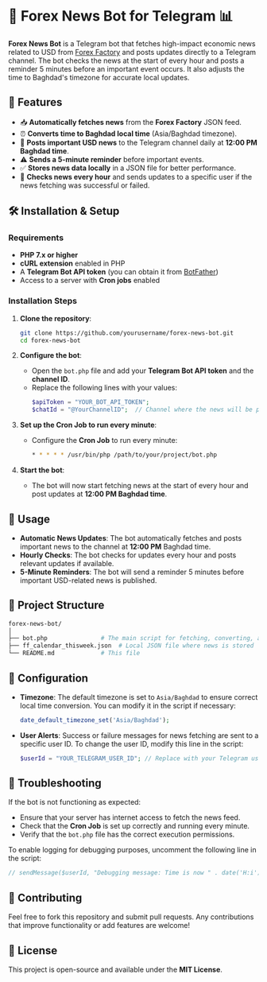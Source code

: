 # 📰 Forex News Bot for Telegram 📊

**Forex News Bot** is a Telegram bot that fetches high-impact economic news related to USD from [Forex Factory](https://nfs.faireconomy.media/ff_calendar_thisweek.json) and posts updates directly to a Telegram channel. The bot checks the news at the start of every hour and posts a reminder 5 minutes before an important event occurs. It also adjusts the time to Baghdad's timezone for accurate local updates.

## 🚀 Features

- 📥 **Automatically fetches news** from the **Forex Factory** JSON feed.
- ⏰ **Converts time to Baghdad local time** (Asia/Baghdad timezone).
- 📢 **Posts important USD news** to the Telegram channel daily at **12:00 PM Baghdad time**.
- ⚠️ **Sends a 5-minute reminder** before important events.
- ✅ **Stores news data locally** in a JSON file for better performance.
- 🔄 **Checks news every hour** and sends updates to a specific user if the news fetching was successful or failed.

## 🛠️ Installation & Setup

### Requirements

- **PHP 7.x or higher**
- **cURL extension** enabled in PHP
- A **Telegram Bot API token** (you can obtain it from [BotFather](https://core.telegram.org/bots#botfather))
- Access to a server with **Cron jobs** enabled

### Installation Steps

1. **Clone the repository**:
   ```bash
   git clone https://github.com/yourusername/forex-news-bot.git
   cd forex-news-bot


2. **Configure the bot**:
   - Open the `bot.php` file and add your **Telegram Bot API token** and the **channel ID**.
   - Replace the following lines with your values:
     ```php
     $apiToken = "YOUR_BOT_API_TOKEN";  
     $chatId = "@YourChannelID";  // Channel where the news will be posted
     ```

3. **Set up the Cron Job to run every minute**:
   - Configure the **Cron Job** to run every minute:
     ```bash
     * * * * * /usr/bin/php /path/to/your/project/bot.php
     ```

4. **Start the bot**:
   - The bot will now start fetching news at the start of every hour and post updates at **12:00 PM Baghdad time**.

## 🧩 Usage

- **Automatic News Updates**: The bot automatically fetches and posts important news to the channel at **12:00 PM** Baghdad time.
- **Hourly Checks**: The bot checks for updates every hour and posts relevant updates if available.
- **5-Minute Reminders**: The bot will send a reminder 5 minutes before important USD-related news is published.

## 📂 Project Structure

```bash
forex-news-bot/
│
├── bot.php               # The main script for fetching, converting, and posting news
├── ff_calendar_thisweek.json  # Local JSON file where news is stored
└── README.md             # This file
```

## 🔧 Configuration

- **Timezone**: The default timezone is set to `Asia/Baghdad` to ensure correct local time conversion. You can modify it in the script if necessary:
  ```php
  date_default_timezone_set('Asia/Baghdad');
  ```

- **User Alerts**: Success or failure messages for news fetching are sent to a specific user ID. To change the user ID, modify this line in the script:
  ```php
  $userId = "YOUR_TELEGRAM_USER_ID"; // Replace with your Telegram user ID
  ```

## 🐛 Troubleshooting

If the bot is not functioning as expected:
- Ensure that your server has internet access to fetch the news feed.
- Check that the **Cron Job** is set up correctly and running every minute.
- Verify that the `bot.php` file has the correct execution permissions.

To enable logging for debugging purposes, uncomment the following line in the script:
```php
// sendMessage($userId, "Debugging message: Time is now " . date('H:i'), $apiToken);
```

## 🤝 Contributing

Feel free to fork this repository and submit pull requests. Any contributions that improve functionality or add features are welcome!

## 📝 License

This project is open-source and available under the **MIT License**.



